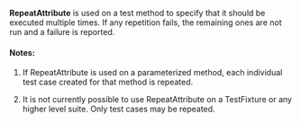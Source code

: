 <b>RepeatAttribute</b> is used on a test method to specify that it should be
executed multiple times. If any repetition fails, the remaining ones are
not run and a failure is reported.

#### Notes:

1. If RepeatAttribute is used on a parameterized method, each individual
   test case created for that method is repeated.

2. It is not currently possible to use RepeatAttribute on a TestFixture
   or any higher level suite. Only test cases may be repeated.
   
